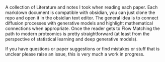 A collection of Literature and notes I took when reading each paper. Each markdown document is compatible with obsidian, you can just clone the repo and open it in the obsidian text editor. The general idea is to connect diffusion processes with generative models and highlight mathematical connections when appropriate. Once the reader gets to Flow Matching the path to modern proteomics is pretty straightforward (at least from the perspective of statistical learning and deep generative models). 

If you have questions or paper suggestions or find mistakes or stuff that is unclear please raise an issue, this is very much a work in progress.


